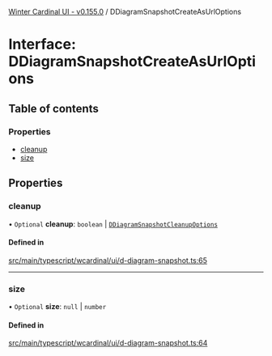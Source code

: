 [Winter Cardinal UI - v0.155.0](../index.md) / DDiagramSnapshotCreateAsUrlOptions

# Interface: DDiagramSnapshotCreateAsUrlOptions

## Table of contents

### Properties

- [cleanup](DDiagramSnapshotCreateAsUrlOptions.md#cleanup)
- [size](DDiagramSnapshotCreateAsUrlOptions.md#size)

## Properties

### cleanup

• `Optional` **cleanup**: `boolean` \| [`DDiagramSnapshotCleanupOptions`](DDiagramSnapshotCleanupOptions.md)

#### Defined in

[src/main/typescript/wcardinal/ui/d-diagram-snapshot.ts:65](https://github.com/winter-cardinal/winter-cardinal-ui/blob/v0.155.0/src/main/typescript/wcardinal/ui/d-diagram-snapshot.ts#L65)

___

### size

• `Optional` **size**: ``null`` \| `number`

#### Defined in

[src/main/typescript/wcardinal/ui/d-diagram-snapshot.ts:64](https://github.com/winter-cardinal/winter-cardinal-ui/blob/v0.155.0/src/main/typescript/wcardinal/ui/d-diagram-snapshot.ts#L64)
